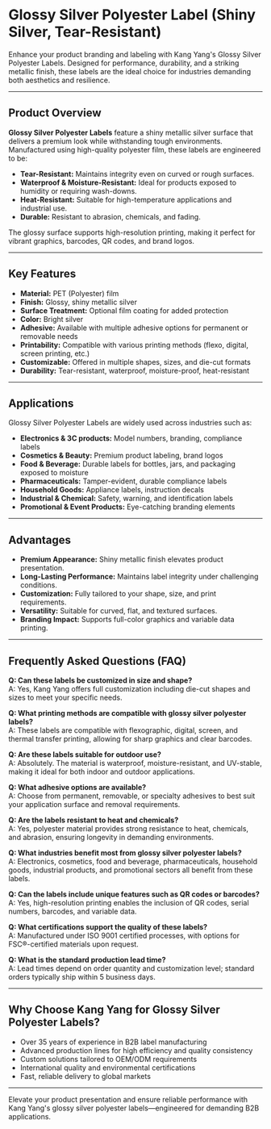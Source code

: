 # Glossy Silver Polyester Label (Shiny Silver, Tear-Resistant)

Enhance your product branding and labeling with Kang Yang's Glossy Silver Polyester Labels. Designed for performance, durability, and a striking metallic finish, these labels are the ideal choice for industries demanding both aesthetics and resilience.

---

## Product Overview

**Glossy Silver Polyester Labels** feature a shiny metallic silver surface that delivers a premium look while withstanding tough environments. Manufactured using high-quality polyester film, these labels are engineered to be:

- **Tear-Resistant:** Maintains integrity even on curved or rough surfaces.
- **Waterproof & Moisture-Resistant:** Ideal for products exposed to humidity or requiring wash-downs.
- **Heat-Resistant:** Suitable for high-temperature applications and industrial use.
- **Durable:** Resistant to abrasion, chemicals, and fading.

The glossy surface supports high-resolution printing, making it perfect for vibrant graphics, barcodes, QR codes, and brand logos.

---

## Key Features

- **Material:** PET (Polyester) film
- **Finish:** Glossy, shiny metallic silver
- **Surface Treatment:** Optional film coating for added protection
- **Color:** Bright silver
- **Adhesive:** Available with multiple adhesive options for permanent or removable needs
- **Printability:** Compatible with various printing methods (flexo, digital, screen printing, etc.)
- **Customizable:** Offered in multiple shapes, sizes, and die-cut formats
- **Durability:** Tear-resistant, waterproof, moisture-proof, heat-resistant

---

## Applications

Glossy Silver Polyester Labels are widely used across industries such as:

- **Electronics & 3C products:** Model numbers, branding, compliance labels
- **Cosmetics & Beauty:** Premium product labeling, brand logos
- **Food & Beverage:** Durable labels for bottles, jars, and packaging exposed to moisture
- **Pharmaceuticals:** Tamper-evident, durable compliance labels
- **Household Goods:** Appliance labels, instruction decals
- **Industrial & Chemical:** Safety, warning, and identification labels
- **Promotional & Event Products:** Eye-catching branding elements

---

## Advantages

- **Premium Appearance:** Shiny metallic finish elevates product presentation.
- **Long-Lasting Performance:** Maintains label integrity under challenging conditions.
- **Customization:** Fully tailored to your shape, size, and print requirements.
- **Versatility:** Suitable for curved, flat, and textured surfaces.
- **Branding Impact:** Supports full-color graphics and variable data printing.

---

## Frequently Asked Questions (FAQ)

**Q: Can these labels be customized in size and shape?**  
A: Yes, Kang Yang offers full customization including die-cut shapes and sizes to meet your specific needs.

**Q: What printing methods are compatible with glossy silver polyester labels?**  
A: These labels are compatible with flexographic, digital, screen, and thermal transfer printing, allowing for sharp graphics and clear barcodes.

**Q: Are these labels suitable for outdoor use?**  
A: Absolutely. The material is waterproof, moisture-resistant, and UV-stable, making it ideal for both indoor and outdoor applications.

**Q: What adhesive options are available?**  
A: Choose from permanent, removable, or specialty adhesives to best suit your application surface and removal requirements.

**Q: Are the labels resistant to heat and chemicals?**  
A: Yes, polyester material provides strong resistance to heat, chemicals, and abrasion, ensuring longevity in demanding environments.

**Q: What industries benefit most from glossy silver polyester labels?**  
A: Electronics, cosmetics, food and beverage, pharmaceuticals, household goods, industrial products, and promotional sectors all benefit from these labels.

**Q: Can the labels include unique features such as QR codes or barcodes?**  
A: Yes, high-resolution printing enables the inclusion of QR codes, serial numbers, barcodes, and variable data.

**Q: What certifications support the quality of these labels?**  
A: Manufactured under ISO 9001 certified processes, with options for FSC®-certified materials upon request.

**Q: What is the standard production lead time?**  
A: Lead times depend on order quantity and customization level; standard orders typically ship within 5 business days.

---

## Why Choose Kang Yang for Glossy Silver Polyester Labels?

- Over 35 years of experience in B2B label manufacturing
- Advanced production lines for high efficiency and quality consistency
- Custom solutions tailored to OEM/ODM requirements
- International quality and environmental certifications
- Fast, reliable delivery to global markets

---

Elevate your product presentation and ensure reliable performance with Kang Yang's glossy silver polyester labels—engineered for demanding B2B applications.